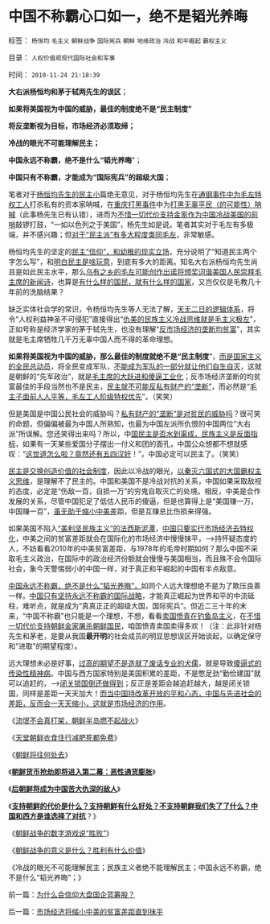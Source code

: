 # 中国不称霸心口如一，绝不是韬光养晦

标签： `杨恒均` `毛主义` `朝鲜战争` `国际宪兵` `朝鲜` `地缘政治` `冷战` `和平崛起` `霸权主义` 

目录： `人权价值观现代国际社会和军事`

时间： `2010-11-24 21:18:39`

**大右派杨恒均和茅于轼两先生的误区**；

**如果将美国视为中国的威胁，最佳的制度绝不是“民主制度”**

**将反垄断视为目标，市场经济必须取缔；**

**冷战的眼光不可能理解民主；**

**中国永远不称霸，绝不是什么“韬光养晦**”；

**中国只有不称霸，才能成为“国际宪兵”的超级大国**；

笔者对于[杨恒均先生的民主小](http://blog.sina.com.cn/yanghengjun)篇绝无意见，对于杨恒均先生在[通钢事件中为毛左特权工人](../../../2010/10/21/民主斗士的民主素质太差了.md)打杀私有的资本家呐喊，在[重庆打黑事件](../../../2010/10/4/黑社会和黑社会行为和打黑的本质.md)中为[打黑无辜平民（的可能性）呐喊](../../../2010/2/27/扬我警威“我是兔子，我是兔子”.md)（此事杨先生已有认错），进而为[不惜一切代价支持金家作为中国冷战美国的前哨](../../../2010/6/24/支持朝鲜得到了什么？失去了什么？多大的代价？.md)敲锣打鼓，“一如以色列之于美国”，杨先生如是说。笔者其实对于毛左有多极端，并不感兴趣；但[对于“民主派”有多大程度类同毛左](../../../2010/6/1/民主不允许意识形态口号;不要再搞政治运动.md)，非常敏感。

杨恒均先生的坚定的[民主“信仰”，和幼稚的现实立场](../../../2010/11/4/最基本的法治要求是法权和治权分离，和特权；.md)，充分说明了“知道民主两个字怎么写”，和[明白民主是啥玩意](../../../2009/10/27/讨论集：什么是democracy？什么不是？.md)，到底有多大的距离。知名大右派杨恒均先生尚且是如此民主水平，那么[乌有之乡的毛左可能创作出诺将颁奖词谐美国人民崇拜毛主席的新闻诗](http://cid-36d976e82bb7123d.spaces.live.com/blog/cns!36D976E82BB7123D!1898.entry)，也算是[有什么样的国民，就有什么样的国家](http://hi.baidu.com/darthchn/blog/item/6c2e2b59047954d39c820484.html)，又岂仅仅是毛教几十年前的洗脑结果？

缺乏实体社会学的常识，令杨恒均先生等人无法了解，[天无二日的逻辑体系](../../../2009/10/29/伟大的思想家亚当斯密的迷惑.md)，将令“人权利益神圣不可侵犯”直接得出“[仇美的民族主义冷战思维就是毛主义极左](../../../2009/9/29/民族主义可以是卖国手段，爱国与卖国可以逻辑等效.md)”，正如号称是经济学家的茅于轼先生，也没有理解“[反市场经济的垄断均贫富](../../../2010/8/20/公私不分就是公有制.md)”，其实就是毛主席牺牲几千万无辜中国人而不得的革命理想。

**如果将美国视为中国的威胁，那么最佳的制度就绝不是“民主制度**”，[而是国家主义的全民总动员](../../../2009/9/30/永久性的全国全民总动员.md)，将全民变成军队，[不能成为军队的一部分就让他们自生自灭](../../../2009/7/5/历史责任归咎于毛主席是不公正的.md)，这就是朝鲜的“先军政治”，就是[毛主席的大跃进和傻逼工业化](../../../2009/8/4/国际惯例奴役人民是现代化的必要条件？.md)；反市场经济垄断的均贫富最佳的手段当然也不是民主，[民主就不可能反私有财产的“垄断”](../../../2010/11/4/市场的垄断基础将自然消失，反垄断的恶劣后果.md)，而必然是“[毛主子面前人人平等，毛左工人阶级特权优先](../../../2010/11/4/市场的垄断基础将自然消失，反垄断的恶劣后果.md)”。（笑笑）

但是美国是中国公民社会的威胁吗？[私有财产的“垄断”是对贫民的威胁吗](../../../2009/9/17/老百姓，巨款，仇富，弱肉强食，垄断和黑社会.md)？很可笑的命题，但偏偏被最为中国人所熟知，也最为中国左派所仇恨的中国两位“大右派”所误解。您还笑得出来吗？所以，中[国民主是否水到渠成，民族主义是反面指标](../../../2010/11/3/政治改革千万不要冒进，否则会乱！.md)，如果有一天某些爱国分子摆出一付义和团的面孔，中国公众想都不想就感叹：“[这世道怎么啦？竟然还有五四汉奸](../../../2010/10/29/历史会重复成功的经验，直到淘汰所有弱者.md)！”，中国必定可以民主了。（笑笑）

[民主是交换创造价值的社会制度](../../../2009/6/8/愿世界各国互相理解、和平、合作、共荣.md)，因此以冷战的眼光，[以秦灭六国式的大国霸权主义思维](../../../2008/9/12/战国与秦灭六国并非今天适用的政治模式.md)，是理解不了民主的。中国和美国不是冷战对抗的关系，中国如果采取敌视的态度，必定是“伤敌一百，自损一万”的穷鬼自取灭亡的处境。相反，中美是合作发展的关系，尽管中国犯足了低估人民币的傻逼，但是也算得上是“美国赚一万，中国赚一百”，[虽无助于缩小中美差](../../../2009/12/28/追赶美国，或让中国越来越落后.md)距，但是互赚总比伤损来得强。

如果美国不陷入[“美利坚民族主义”的法西斯泥潭](../../../2010/7/10/采纳最先进的制度是中华民族自已的利益.md)，[中国只要实行市场经济去特权化](../../../2009/7/29/市场经济去特权化的真正利益阻力.md)，中美之间的贫富差距就会在国际化的市场经济中慢慢抹平，——>持怀疑态度的人，不妨看看2010年的中美贫富差距，与1978年的毛帝时期如何？那么中国不采取毛主义政治，在国际中的政治经济份额就会慢慢与美国相当，而且殊不会令国际社会，象今天警惕弱小的中国一样，对于真正和平崛起的中国有半点敌意。

[中国永远不称霸，绝不是什么“韬光养晦”，](../../../2010/3/15/没有自治就无所谓民主.md)如同个人远大理想绝不是为了欺压良善一样。[中国只有坚持永远不称霸的国际战略](../../../2009/9/29/为什么中国永远不会称霸.md)，才能真正崛起为世界和平的中流砥柱，难听点，就是成为“真真正正的超级大国，国际宪兵”。但近二三十年的末来，“中国不称霸”也只能是一个理想，不想，看看[卖国愤青在钓鱼岛主义](http://darthvad.blog.sohu.com/162357438.html)，在[不惜一切代价支持朝鲜金家屠杀朝鲜国民](../../../2010/1/11/后朝鲜将成为中国苦大仇深的对手.md)，咱国愤青卖国卖得多欢！（注：此非针对杨先生和茅老，是要从我国**最开明**的社会成员的明显思想误区开始谈起，以确定保守和“进取”的期望程度）。

远大理想未必是好事，[过高的期望不是造就了废话专业的犬儒](../../../2010/8/6/“犬儒”特指有批评没有解决方法的批评家.md)，就是导致[傻逼式的传染性精神病](../../../2009/8/29/过高的期望造就了唯心，左倾，和乌托邦.md)。中国与西方国家特别是美国积累的差距，不是憋足劲“勤俭建国”就可以追赶的，——>[闭关锁国倒还做得到](../../../2008/11/24/中国150年来失败根本原因.md)；反正是差距会越追赶越大，越是闭关锁国，同样是差距一天天加大！[而当中国持改革开放的平和心态，中国与先进社会的差距，反而会一天天缩小，这就是市场经济的作用](../../../2010/9/4/仇富造成贫富差距；中国贫富差距一直在缩小.md)。

《[流氓不会真打架，朝鲜半岛燃不起战火](../../../2009/6/2/金将军正日不会真打架，朝鲜半岛燃不起战火.md)》

《[天堂朝鲜衣食住行减肥死都免费](../../../2009/6/3/朝鲜是个天堂，衣食住行减肥死都免费.md)》

《[朝鲜将往何处去](http://blog.sina.com.cn/s/blog_5563a64d0100d9wx.html)》

《[**朝鲜货币抢劫即将进入第二幕：恶性通货膨胀**](../../../2010/1/10/朝鲜货币抢劫即将进入第二幕：恶性通货膨胀.md)》

《[**后朝鲜将成为中国苦大仇深的敌人**](../../../2010/1/11/后朝鲜将成为中国苦大仇深的对手.md)》

《[**支持朝鲜的代价是什么？支持朝鲜有什么好处？不支持朝鲜我们失了了什么？中国和西方是谁选择了对抗**](../../../2010/1/11/后朝鲜将成为中国苦大仇深的对手.md)？》

《[朝鲜战争的数字游戏说“胜败”](../../../2009/11/30/朝鲜战争数字游戏二三事.md)》

《[朝鲜战争的意义是什么？胜利有什么价值](../../../2010/9/13/战争的意义是什么？胜利有什么价值.md)》

《冷战的眼光不可能理解民主；民族主义者绝不能理解民主；中国永远不称霸，绝不是什么“韬光养晦”；》



前一篇：[为什么会信仰大盘国企蓝筹股？](../../../2010/11/24/为什么会信仰大盘国企蓝筹股？.md)

后一篇：[市场经济将缩小中美的贫富差距直到抹平](../../../2010/11/24/市场经济将缩小中美的贫富差距直到抹平.md)